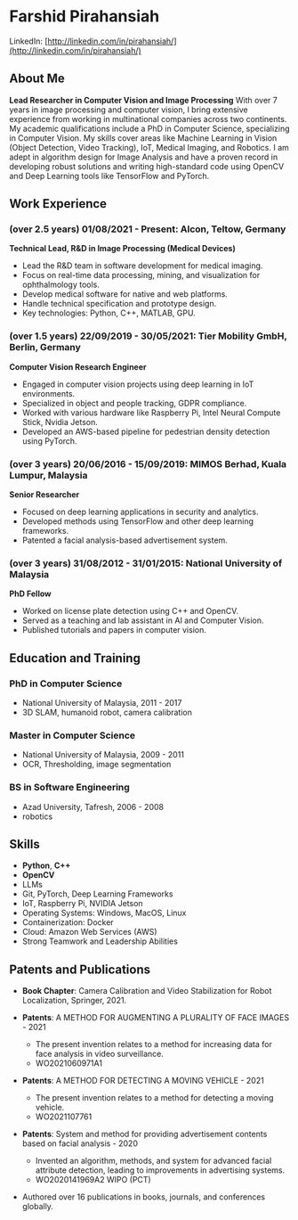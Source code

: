 # Farshid Pirahansiah
LinkedIn: [http://linkedin.com/in/pirahansiah/](http://linkedin.com/in/pirahansiah/)

## About Me
**Lead Researcher in Computer Vision and Image Processing**
With over 7 years in image processing and computer vision, I bring extensive experience from working in multinational companies across two continents. My academic qualifications include a PhD in Computer Science, specializing in Computer Vision. My skills cover areas like Machine Learning in Vision (Object Detection, Video Tracking), IoT, Medical Imaging, and Robotics. I am adept in algorithm design for Image Analysis and have a proven record in developing robust solutions and writing high-standard code using OpenCV and Deep Learning tools like TensorFlow and PyTorch.

## Work Experience
### (over 2.5 years) 01/08/2021 - Present: Alcon, Teltow, Germany
**Technical Lead, R&D in Image Processing (Medical Devices)**
- Lead the R&D team in software development for medical imaging.
- Focus on real-time data processing, mining, and visualization for ophthalmology tools.
- Develop medical software for native and web platforms.
- Handle technical specification and prototype design.
- Key technologies: Python, C++, MATLAB, GPU.

###  (over 1.5 years)  22/09/2019 - 30/05/2021: Tier Mobility GmbH, Berlin, Germany
**Computer Vision Research Engineer**
- Engaged in computer vision projects using deep learning in IoT environments.
- Specialized in object and people tracking, GDPR compliance.
- Worked with various hardware like Raspberry Pi, Intel Neural Compute Stick, Nvidia Jetson.
- Developed an AWS-based pipeline for pedestrian density detection using PyTorch.

### (over 3 years) 20/06/2016 - 15/09/2019: MIMOS Berhad, Kuala Lumpur, Malaysia
**Senior Researcher**
- Focused on deep learning applications in security and analytics.
- Developed methods using TensorFlow and other deep learning frameworks.
- Patented a facial analysis-based advertisement system.

### (over 3 years) 31/08/2012 - 31/01/2015: National University of Malaysia
**PhD Fellow**
- Worked on license plate detection using C++ and OpenCV.
- Served as a teaching and lab assistant in AI and Computer Vision.
- Published tutorials and papers in computer vision.

## Education and Training
### PhD in Computer Science
- National University of Malaysia, 2011 - 2017
- 3D SLAM, humanoid robot, camera calibration


### Master in Computer Science
- National University of Malaysia, 2009 - 2011
- OCR, Thresholding, image segmentation

### BS in Software Engineering
- Azad University, Tafresh, 2006 - 2008
- robotics

## Skills
- **Python**, **C++**
- **OpenCV**
- LLMs 
- Git, PyTorch, Deep Learning Frameworks
- IoT, Raspberry Pi, NVIDIA Jetson
- Operating Systems: Windows, MacOS, Linux
- Containerization: Docker
- Cloud: Amazon Web Services (AWS)
- Strong Teamwork and Leadership Abilities

## Patents and Publications
- **Book Chapter**: Camera Calibration and Video Stabilization for Robot Localization, Springer, 2021.
- **Patents**: A METHOD FOR AUGMENTING A PLURALITY OF FACE IMAGES - 2021 
    - The present invention relates to a method for increasing data for face analysis in video surveillance. 
    - WO2021060971A1 
    
- **Patents**: A METHOD FOR DETECTING A MOVING VEHICLE - 2021 
    - The present invention relates to a method for detecting a moving vehicle.
    - WO2021107761 

- **Patents**: System and method for providing advertisement contents based on facial analysis - 2020 
    - Invented an algorithm, methods, and system for advanced facial attribute detection, leading to improvements in advertising systems.
    - WO2020141969A2 WIPO (PCT) 
- Authored over 16 publications in books, journals, and conferences globally.
